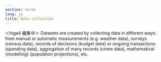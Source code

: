 ```yaml
---
section: terms
lang: ja
title: Data collection
---
```


＜higa4 編集中＞
Datasets are created by collecting data in different ways: from manual or automatic measurements (e.g. weather data), surveys (census data), records of decisions (budget data) or ongoing transactions (spending data), aggregation of many records (crime data), mathematical {modelling} (population projections), etc. 
